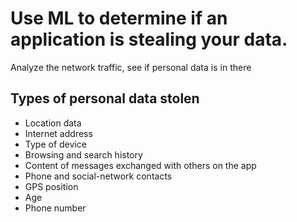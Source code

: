 # Use ML to determine if an application is stealing your data.

Analyze the network traffic, see if personal data is in there


## Types of personal data stolen

* Location data
* Internet address
* Type of device
* Browsing and search history
* Content of messages exchanged with others on the app
* Phone and social-network contacts
* GPS position
* Age
* Phone number






